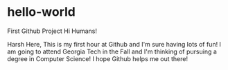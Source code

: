 # hello-world
First Github Project
Hi Humans!

Harsh Here, This is my first hour at Github and I'm sure having lots of fun!
I am going to attend Georgia Tech in the Fall and I'm thinking of pursuing a degree
in Computer Science! I hope Github helps me out there!
